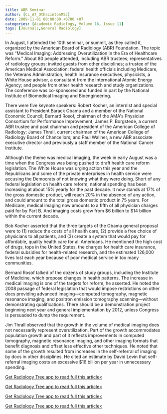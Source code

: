 ```yaml
---
title: ABR Seminar
author: [CL_AT_OthaLintonMSJ]
date: 2009-11-01 00:00:00 +0700 +07
categories: [Academic Radiology, Volume 16, Issue 11]
tags: [Journals,General Radiology]
---
```

In August, I attended the 10th seminar, or summit, as they called it, organized by the American Board of Radiology (ABR) Foundation. The topic was “Medical Imaging: Addressing Overutilization in the Era of Healthcare Reform.” About 80 people attended, including ABR trustees; representatives of radiology groups; invited guests from other disciplines; a trustee of the American Medical Association; federal health officials including Medicare, the Veterans Administration, health insurance executives, physicists, a White House advisor, a consultant from the International Atomic Energy Agency; and people from other health research and study organizations. The conference was co-sponsored and funded in part by the National Institute of Biomedical Imaging and Bioengineering.

There were five keynote speakers: Robert Kocher, an internist and special assistant to President Barack Obama and a member of the National Economic Council; Bernard Rosof, chairman of the AMA's Physician Consortium for Performance Improvement; James P. Borgstede, a current ABR trustee and past chairman and president of the American College of Radiology; James Thrall, current chairman of the American College of Radiology Board of Chancellors; and Paul Wallner, a new ABR associate executive director and previously a staff member of the National Cancer Institute.

Although the theme was medical imaging, the week in early August was a time when the Congress was being pushed to draft health care reform legislation. The White House was urging action this year and the Republicans and some of the private enterprises in health service were accusing the Democrats of not knowing what they were doing. Short of any federal legislation on health care reform, national spending has been increasing at about 15% yearly for the past decade. It now stands at 17% of the gross domestic product, will reach 20% in the absence of any action, and could amount to the total gross domestic product in 75 years. For Medicare, medical imaging now amounts to a fifth of all physician charges paid for by Part B. And imaging costs grew from $6 billion to $14 billion within the current decade.

Bob Kocher asserted that the three targets of the Obama general proposal were to (1) reduce the costs of all health care, (2) provide a free choice of physicians to all patients, and (3) create a system that would pay for affordable, quality health care for all Americans. He mentioned the high cost of drugs, tops in the United States, the charges for health care insurance, federal subsidies for health-related research, and the estimated 126,000 lives lost each year because of poor medical service in too many communities.

Bernard Rosof talked of the dozens of study groups, including the Institute of Medicine, which propose changes in health patterns. The increase in medical imaging is one of the targets for reform, he asserted. He noted the 2008 passage of federal legislation that would impose restrictions on other docs providing advanced imaging—computed tomography, magnetic resonance imaging, and positron emission tomography scanning—without demonstrating qualifications. There should be a demonstration project beginning next year and general implementation by 2012, unless Congress is persuaded to dump the requirement.

Jim Thrall observed that the growth in the volume of medical imaging does not necessarily represent overutilization. Part of the growth accommodates population growth and part of it reflects improvements in computed tomography, magnetic resonance imaging, and other imaging formats that benefit diagnosis and offset less effective other techniques. He noted that some of the growth resulted from increases in the self-referral of imaging by docs in other disciplines. He cited an estimate by David Levin that self-referral imaging costs an excessive $16 billion per year in unnecessary spending.

[Get Radiology Tree app to read full this article<](https://clinicalpub.com/app)

[Get Radiology Tree app to read full this article<](https://clinicalpub.com/app)

[Get Radiology Tree app to read full this article<](https://clinicalpub.com/app)

[Get Radiology Tree app to read full this article<](https://clinicalpub.com/app)